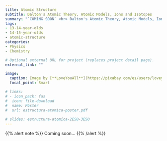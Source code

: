 ```yaml
---
title: Atomic Structure
subtitle: Dalton's Atomic Theory, Atomic Models, Ions and Isotopes
summary: "`COMING SOON` <br> Dalton's Atomic Theory, Atomic Models, Ions and Isotopes."
tags:
- 13-14-year-olds
- 14-15-year-olds
- atomic-structure
categories:
- Physics
- Chemistry

# Optional external URL for project (replaces project detail page).
external_link: ""

image:
  caption: Image by [**LoveYouAll**](https://pixabay.com/es/users/loveyouall-3307648/) on [Pixabay](https://pixabay.com/es/)
  focal_point: Smart

# links:
# - icon_pack: fas
#  icon: file-download
#  name: Póster
#  url: estructura-atomica-poster.pdf
  
# slides: estructura-atomica-2ESO-3ESO  
---
```


{{% alert note %}}
Coming soon...
{{% /alert %}}